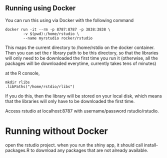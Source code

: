 ## Running using Docker

You can run this using via Docker
with the following command

```
docker run -it --rm -p 8787:8787 -p 3838:3838 \
        -v $(pwd):/home/rstudio \
        --name myrstudio rocker/rstudio
```

This maps the current directory to /home/rstdio on the docker container.
Then you can set the r library path to be this directory,
so that the libraries will only need to be downloaded the first time
you run it (otherwise, all the packages will be downloaded 
everytime, currently takes tens of minutes) 

at the R console, 

```
mkdir rlibs
.libPaths("/home/rstdio/rlibs")
```

If you do this, then the library will be stored on your local disk, 
which means that the libraries will only have to be downloaded the first 
time.

Access rstudio at localhost:8787 with 
username/password rstudio/rstudio.

# Running without Docker

open the rstudio project.  when you run the shiny app, it should
call install-packages.R to download any packages that are not 
already available.

